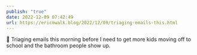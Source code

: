 ```yaml
---
publish: "true"
date: 2022-12-09 07:42:49
url: https://ericmwalk.blog/2022/12/09/triaging-emails-this.html
---
```

<p>📨 Triaging emails this morning before I need to get more kids moving off to school and the bathroom people show up.</p>